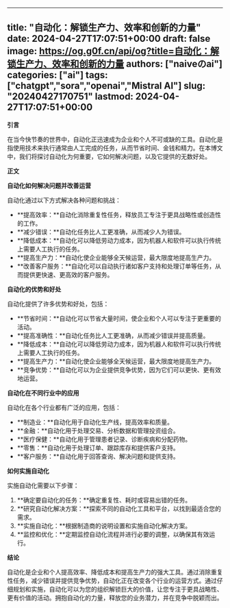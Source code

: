 
---
title: "自动化：解锁生产力、效率和创新的力量"
date: 2024-04-27T17:07:51+00:00
draft: false
image: https://og.g0f.cn/api/og?title=自动化：解锁生产力、效率和创新的力量
authors: ["naiveのai"]
categories: ["ai"]
tags: ["chatgpt","sora","openai","Mistral AI"]
slug: "20240427170751"
lastmod: 2024-04-27T17:07:51+00:00
---
**引言**

在当今快节奏的世界中，自动化正迅速成为企业和个人不可或缺的工具。自动化是指使用技术来执行通常由人工完成的任务，从而节省时间、金钱和精力。在本博文中，我们将探讨自动化为何重要，它如何解决问题，以及它提供的无数好处。

**正文**

**自动化如何解决问题并改善运营**

自动化通过以下方式解决各种问题和挑战：

- **提高效率：**自动化消除重复性任务，释放员工专注于更具战略性或创造性的工作。
- **减少错误：**自动化任务比人工更准确，从而减少人为错误。
- **降低成本：**自动化可以降低劳动力成本，因为机器人和软件可以执行传统上需要人工执行的任务。
- **提高生产力：**自动化使企业能够全天候运营，最大限度地提高生产力。
- **改善客户服务：**自动化可以自动执行诸如客户支持和处理订单等任务，从而提供更快速、更高效的客户服务。

**自动化的优势和好处**

自动化提供了许多优势和好处，包括：

- **节省时间：**自动化可以节省大量时间，使企业和个人可以专注于更重要的活动。
- **提高准确性：**自动化任务比人工更准确，从而减少错误并提高质量。
- **降低成本：**自动化可以降低劳动力成本，因为机器人和软件可以执行传统上需要人工执行的任务。
- **提高生产力：**自动化使企业能够全天候运营，最大限度地提高生产力。
- **竞争优势：**自动化可以为企业提供竞争优势，因为它们可以更快、更有效地运营。

**自动化在不同行业中的应用**

自动化在各个行业都有广泛的应用，包括：

- **制造业：**自动化用于自动化生产线，提高效率和质量。
- **金融：**自动化用于处理交易、分析数据和管理投资组合。
- **医疗保健：**自动化用于管理患者记录、诊断疾病和分配药物。
- **零售：**自动化用于处理订单、跟踪库存和提供客户支持。
- **客户服务：**自动化用于回答查询、解决问题和提供支持。

**如何实施自动化**

实施自动化需要以下步骤：

1. **确定要自动化的任务：**确定重复性、耗时或容易出错的任务。
2. **研究自动化解决方案：**探索不同的自动化工具和平台，以找到最适合您的需求。
3. **实施自动化：**根据制造商的说明设置和实施自动化解决方案。
4. **监控和优化：**定期监控自动化流程并进行必要的调整，以确保其有效运行。

**结论**

自动化是企业和个人提高效率、降低成本和提高生产力的强大工具。通过消除重复性任务，减少错误并提供竞争优势，自动化正在改变各个行业的运营方式。通过仔细规划和实施，自动化可以为您的组织解锁巨大的价值，让您专注于更具战略性、更有价值的活动。拥抱自动化的力量，释放您的业务潜力，并在竞争中脱颖而出。